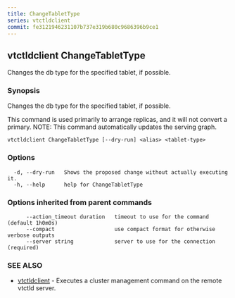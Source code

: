 ```yaml
---
title: ChangeTabletType
series: vtctldclient
commit: fe3121946231107b737e319b680c9686396b9ce1
---
```

## vtctldclient ChangeTabletType

Changes the db type for the specified tablet, if possible.

### Synopsis

Changes the db type for the specified tablet, if possible.

This command is used primarily to arrange replicas, and it will not convert a primary.
NOTE: This command automatically updates the serving graph.

```
vtctldclient ChangeTabletType [--dry-run] <alias> <tablet-type>
```

### Options

```
  -d, --dry-run   Shows the proposed change without actually executing it.
  -h, --help      help for ChangeTabletType
```

### Options inherited from parent commands

```
      --action_timeout duration   timeout to use for the command (default 1h0m0s)
      --compact                   use compact format for otherwise verbose outputs
      --server string             server to use for the connection (required)
```

### SEE ALSO

* [vtctldclient](../)	 - Executes a cluster management command on the remote vtctld server.

